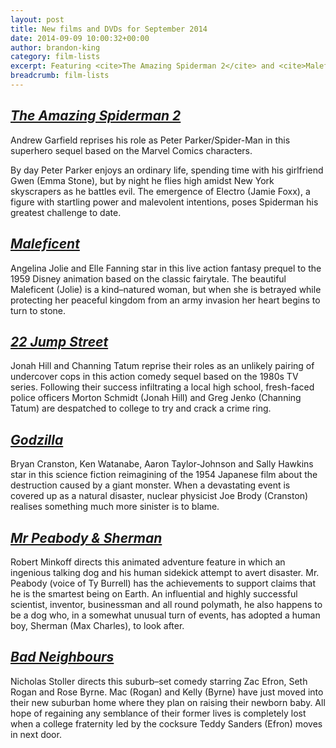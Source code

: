 ```yaml
---
layout: post
title: New films and DVDs for September 2014
date: 2014-09-09 10:00:32+00:00
author: brandon-king
category: film-lists
excerpt: Featuring <cite>The Amazing Spiderman 2</cite> and <cite>Maleficent</cite>.
breadcrumb: film-lists
---
```

## [<cite>The Amazing Spiderman 2</cite>](https://suffolk.spydus.co.uk/cgi-bin/spydus.exe/ENQ/OPAC/BIBENQ/64462991?QRY=CTIBIB%3C%20IRN%285561715%29&QRYTEXT=The%20amazing%20Spider-Man%202%20[videorecording])

Andrew Garfield reprises his role as Peter Parker/Spider-Man in this superhero sequel based on the Marvel Comics characters.

By day Peter Parker enjoys an ordinary life, spending time with his girlfriend Gwen (Emma Stone), but by night he flies high amidst New York skyscrapers as he battles evil. The emergence of Electro (Jamie Foxx), a figure with startling power and malevolent intentions, poses Spiderman his greatest challenge to date.

## [<cite>Maleficent</cite>](https://suffolk.spydus.co.uk/cgi-bin/spydus.exe/ENQ/OPAC/BIBENQ/64465018?QRY=CTIBIB%3C%20IRN%2823698477%29&QRYTEXT=Maleficent%20[videorecording])

Angelina Jolie and Elle Fanning star in this live action fantasy prequel to the 1959 Disney animation based on the classic fairytale. The beautiful Maleficent (Jolie) is a kind–natured woman, but when she is betrayed while protecting her peaceful kingdom from an army invasion her heart begins to turn to stone.

## [<cite>22 Jump Street</cite>](https://suffolk.spydus.co.uk/cgi-bin/spydus.exe/ENQ/OPAC/BIBENQ/64466722?QRY=CTIBIB%3C%20IRN%285604726%29&QRYTEXT=22%20Jump%20Street%20[videorecording])

Jonah Hill and Channing Tatum reprise their roles as an unlikely pairing of undercover cops in this action comedy sequel based on the 1980s TV series. Following their success infiltrating a local high school, fresh-faced police officers Morton Schmidt (Jonah Hill) and Greg Jenko (Channing Tatum) are despatched to college to try and crack a crime ring.

## [<cite>Godzilla</cite>](https://suffolk.spydus.co.uk/cgi-bin/spydus.exe/ENQ/OPAC/BIBENQ/64468215?QRY=CTIBIB%3C%20IRN%2816111510%29&QRYTEXT=Godzilla%20[videorecording])

Bryan Cranston, Ken Watanabe, Aaron Taylor-Johnson and Sally Hawkins star in this science fiction reimagining of the 1954 Japanese film about the destruction caused by a giant monster. When a devastating event is covered up as a natural disaster, nuclear physicist Joe Brody (Cranston) realises something much more sinister is to blame.

## [<cite>Mr Peabody & Sherman</cite>](https://suffolk.spydus.co.uk/cgi-bin/spydus.exe/ENQ/OPAC/BIBENQ/64468824?QRY=CTIBIB%3C%20IRN%285624750%29&QRYTEXT=Mr.%20Peabody%20and%20Sherman%20[videorecording])

Robert Minkoff directs this animated adventure feature in which an ingenious talking dog and his human sidekick attempt to avert disaster. Mr. Peabody (voice of Ty Burrell) has the achievements to support claims that he is the smartest being on Earth. An influential and highly successful scientist, inventor, businessman and all round polymath, he also happens to be a dog who, in a somewhat unusual turn of events, has adopted a human boy, Sherman (Max Charles), to look after.

## [<cite>Bad Neighbours</cite>](https://suffolk.spydus.co.uk/cgi-bin/spydus.exe/ENQ/OPAC/BIBENQ/64469733?QRY=CTIBIB%3C%20IRN%2838358974%29&QRYTEXT=Bad%20neighbours%20[videorecording])

Nicholas Stoller directs this suburb–set comedy starring Zac Efron, Seth Rogan and Rose Byrne. Mac (Rogan) and Kelly (Byrne) have just moved into their new suburban home where they plan on raising their newborn baby. All hope of regaining any semblance of their former lives is completely lost when a college fraternity led by the cocksure Teddy Sanders (Efron) moves in next door.

